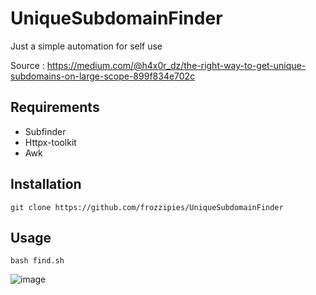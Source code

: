 # UniqueSubdomainFinder
Just a simple automation for self use

Source : https://medium.com/@h4x0r_dz/the-right-way-to-get-unique-subdomains-on-large-scope-899f834e702c

## Requirements
- Subfinder
- Httpx-toolkit
- Awk

## Installation
```git clone https://github.com/frozzipies/UniqueSubdomainFinder```

## Usage
```bash find.sh```

![image](https://github.com/frozzipies/UniqueSubdomainFinder/assets/97401702/c4306514-83d5-4c82-9cde-5d3787352a3d)
